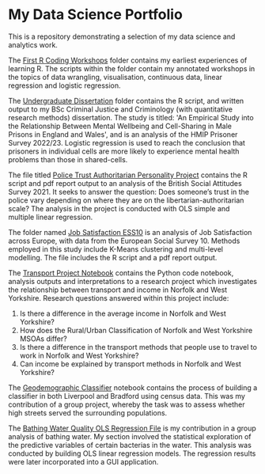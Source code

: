 # My Data Science Portfolio

This is a repository demonstrating a selection of my data science and analytics work. 

The [First R Coding Workshops](first-R-coding-workshops) folder contains my earliest experiences of learning R. The scripts within the folder contain my annotated workshops in the topics of data wrangling, visualisation, continuous data, linear regression and logistic regression.

The [Undergraduate Dissertation](undergraduate-dissertation) folder contains the R script, and written output to my BSc Criminal Justice and Criminology (with quantitative research methods) dissertation. The study is titled: 'An Empirical Study into the Relationship Between Mental Wellbeing and Cell-Sharing in Male Prisons in England and Wales', and is an analysis of the HMIP Prisoner Survey 2022/23. Logistic regression is used to reach the conclusion that prisoners in individual cells are more likely to experience mental health problems than those in shared-cells.

The file titled [Police Trust Authoritarian Personality Project](police-trust-authoritarian-personality-project) contains the R script and pdf report output to an analysis of the British Social Attitudes Survey 2021. It seeks to answer the question: Does someone’s trust in the police vary depending on where they are on the libertarian-authoritarian scale? The analysis in the project is conducted with OLS simple and multiple linear regression.

The folder named [Job Satisfaction ESS10](job-satisfaction-ESS10) is an analysis of Job Satisfaction across Europe, with data from the European Social Survey 10. Methods employed in this study include K-Means clustering and multi-level modelling. The file includes the R script and a pdf report output.


The [Transport Project Notebook](transport-project.ipynb) contains the Python code notebook, analysis outputs and interpretations to a research project which investigates the relationship between transport and income in Norfolk and West Yorkshire. Research questions answered within this project include:
   1. Is there a difference in the average income in Norfolk and West Yorkshire?
   2. How does the Rural/Urban Classification of Norfolk and West Yorkshire MSOAs differ?
   3. Is there a difference in the transport methods that people use to travel to work in Norfolk and West Yorkshire?
   4. Can income be explained by transport methods in Norfolk and West Yorkshire?


The [Geodemographic Classifier](geodemographic-classifier.ipynb) notebook contains the process of building a classifier in both Liverpool and Bradford using census data. This was my contribution of a group project, whereby the task was to assess whether high streets served the surrounding populations.

The [Bathing Water Quality OLS Regression File](bathingwaterquality-OLSregression.ipynb) is my contribution in a group analysis of bathing water. My section involved the statistical exploration of the predictive variables of certain bacterias in the water. This analysis was conducted by building OLS linear regression models. The regression results were later incorporated into a GUI application.
